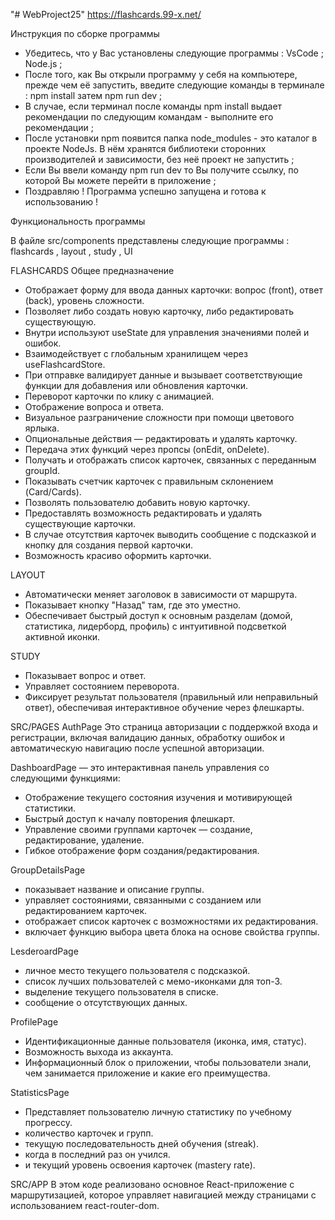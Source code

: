 "# WebProject25" 
https://flashcards.99-x.net/

Инструкция по сборке программы

 - Убедитесь, что у Вас установлены следующие программы : VsCode ; Node.js ;
 - После того, как Вы открыли программу у себя на компьютере, прежде чем её запустить,     введите следующие команды в терминале : npm install  затем  npm run dev ;
 - В случае, если терминал после команды  npm install выдает рекомендации по следующим командам - выполните его рекомендации ;
 - После установки npm появится папка node_modules - это каталог в проекте NodeJs. В нём хранятся библиотеки сторонних производителей и зависимости, без неё проект не запустить ;
 - Если Вы ввели команду  npm run dev  то Вы получите ссылку, по которой Вы можете перейти в приложение ;
 - Поздравляю ! Программа успешно запущена и готова к использованию !


Функциональность программы

В файле  src/components  представлены следующие программы : flashcards  , layout  , study , UI

FLASHCARDS
Общее предназначение
- Отображает форму для ввода данных карточки: вопрос (front), ответ (back), уровень сложности.
- Позволяет либо создать новую карточку, либо редактировать существующую.
- Внутри используют useState для управления значениями полей и ошибок.
- Взаимодействует с глобальным хранилищем через useFlashcardStore.
- При отправке валидирует данные и вызывает соответствующие функции для добавления или обновления карточки.
- Переворот карточки по клику с анимацией.
- Отображение вопроса и ответа.
- Визуальное разграничение сложности при помощи цветового ярлыка.
- Опциональные действия — редактировать и удалять карточку.
- Передача этих функций через пропсы (onEdit, onDelete).
- Получать и отображать список карточек, связанных с переданным groupId.
- Показывать счетчик карточек с правильным склонением (Card/Cards).
- Позволять пользователю добавить новую карточку.
- Предоставлять возможность редактировать и удалять существующие карточки.
- В случае отсутствия карточек выводить сообщение с подсказкой и кнопку для создания первой карточки.
- Возможность красиво оформить карточки. 

LAYOUT
- Автоматически меняет заголовок в зависимости от маршрута.
- Показывает кнопку "Назад" там, где это уместно.
- Обеспечивает быстрый доступ к основным разделам (домой, статистика, лидерборд, профиль) с интуитивной подсветкой активной иконки.

STUDY
- Показывает вопрос и ответ.
- Управляет состоянием переворота.
- Фиксирует результат пользователя (правильный или неправильный ответ), обеспечивая интерактивное обучение через флешкарты.

SRC/PAGES
AuthPage
Это страница авторизации с поддержкой входа и регистрации, включая валидацию данных, обработку ошибок и автоматическую навигацию после успешной авторизации. 

DashboardPage — это интерактивная панель управления со следующими функциями:
- Отображение текущего состояния изучения и мотивирующей статистики.
- Быстрый доступ к началу повторения флешкарт.
- Управление своими группами карточек — создание, редактирование, удаление.
- Гибкое отображение форм создания/редактирования.

GroupDetailsPage 
- показывает название и описание группы.
- управляет состояниями, связанными с созданием или редактированием карточек.
- отображает список карточек с возможностями их редактирования.
- включает функцию выбора цвета блока на основе свойства группы.

 LesderoardPage
- личное место текущего пользователя с подсказкой.
- список лучших пользователей с мемо-иконками для топ-3.
- выделение текущего пользователя в списке.
- сообщение о отсутствующих данных.

ProfilePage
- Идентификационные данные пользователя (иконка, имя, статус).
- Возможность выхода из аккаунта.
- Информационный блок о приложении, чтобы пользователи знали, чем занимается приложение и какие его преимущества.

StatisticsPage
- Представляет пользователю личную статистику по учебному прогрессу.
- количество карточек и групп.
- текущую последовательность дней обучения (streak).
- когда в последний раз он учился.
- и текущий уровень освоения карточек (mastery rate).

SRC/APP
В этом коде реализовано основное React-приложение с маршрутизацией, которое управляет навигацией между страницами с использованием react-router-dom.